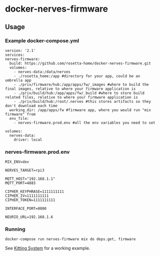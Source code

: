 # docker-nerves-firmware

## Usage

### Example docker-compose.yml
```
version: '2.1'
services:
nerves-firmware:
  build: https://github.com/rosetta-home/docker-nerves-firmware.git
  volumes:
    - nerves-data:/data/nerves
    - ./rosetta_home:/app #directory for your app, could be an umbrella app
    - ./priv/firmware/hub:/app/apps/fw/_images #where to build the final images, relative to where your firmware application is
    - ./priv/build/hub:/app/apps/fw/_build #where to store build related files, relative to where your firmware application is
    - ./priv/build/hub:/root/.nerves #this stores artifacts so they don't download each time
  working_dir: /app/apps/fw #firmware app, where you would run "mix firmware" from
  env_file:
    - nerves-firmware.prod.env #all the env variables you need to set

volumes:
  nerves-data:
    driver: local
```

### nerves-firmware.prod.env
```
MIX_ENV=dev

NERVES_TARGET=rpi3

MQTT_HOST="192.168.1.1"
MQTT_PORT=4883

CIPHER_KEYPHRASE=1111111111
CIPHER_IV=1111111111
CIPHER_TOKEN=1111111111

INTERFACE_PORT=8080

NEURIO_URL=192.168.1.6

```

### Running

`docker-compose run nerves-firmware mix do deps.get, firmware`

See [Kitting System](https://github.com/rosetta-home/kitting_system) for a working example.
